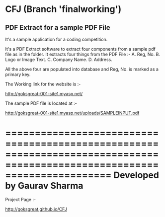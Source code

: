 CFJ (Branch 'finalworking')
===

PDF Extract for a sample PDF File
--------------------------------------------------------------------------------------------------------------------------
It's a sample application for a coding competition.

It's a PDF Extract software to extract four components from a sample pdf file as in the folder.
It extracts four things from the PDF File :-
A. Reg, No.
B. Logo or Image Text.
C. Company Name.
D. Address.

All the above four are populated into database and Reg, No. is marked as a primary key.


The Working link for the website is :-

http://goksgreat-001-site1.myasp.net/

The sample PDF file is located at :-

http://goksgreat-001-site1.myasp.net/uploads/SAMPLEINPUT.pdf

==========================================================================================================================
Developed by Gaurav Sharma
==========================================================================================================================
Project Page :-

http://goksgreat.github.io/CFJ
